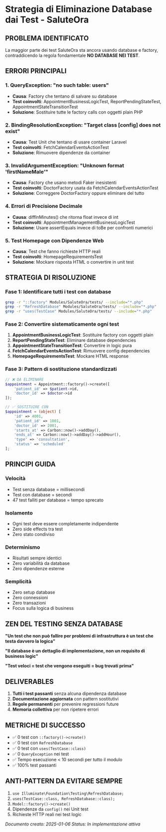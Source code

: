 # Strategia di Eliminazione Database dai Test - SaluteOra

## PROBLEMA IDENTIFICATO

La maggior parte dei test SaluteOra sta ancora usando database e factory, contraddicendo la regola fondamentale **NO DATABASE NEI TEST**.

## ERRORI PRINCIPALI

### 1. QueryException: "no such table: users"
- **Causa**: Factory che tentano di salvare su database
- **Test coinvolti**: AppointmentBusinessLogicTest, ReportPendingStateTest, AppointmentStateTransitionTest
- **Soluzione**: Sostituire tutte le factory calls con oggetti plain PHP

### 2. BindingResolutionException: "Target class [config] does not exist" 
- **Causa**: Test Unit che tentano di usare container Laravel
- **Test coinvolti**: FetchCalendarEventsActionTest
- **Soluzione**: Rimuovere dipendenze da container

### 3. InvalidArgumentException: "Unknown format 'firstNameMale'"
- **Causa**: Factory che usano metodi Faker inesistenti
- **Test coinvolti**: DoctorFactory usata da FetchCalendarEventsActionTest
- **Soluzione**: Correggere DoctorFactory oppure eliminare del tutto

### 4. Errori di Precisione Decimale
- **Causa**: diffInMinutes() che ritorna float invece di int
- **Test coinvolti**: AppointmentManagementBusinessLogicTest
- **Soluzione**: Usare assertEquals invece di toBe per confronti numerici

### 5. Test Homepage con Dipendenze Web
- **Causa**: Test che fanno richieste HTTP reali
- **Test coinvolti**: HomepageRequirementsTest
- **Soluzione**: Mockare risposta HTML o convertire in unit test

## STRATEGIA DI RISOLUZIONE

### Fase 1: Identificare tutti i test con database
```bash
grep -r "::factory" Modules/SaluteOra/tests/ --include="*.php"
grep -r "RefreshDatabase" Modules/SaluteOra/tests/ --include="*.php" 
grep -r "uses(TestCase" Modules/SaluteOra/tests/ --include="*.php"
```

### Fase 2: Convertire sistematicamente ogni test
1. **AppointmentBusinessLogicTest**: Sostituire factory con oggetti plain
2. **ReportPendingStateTest**: Eliminare database dependencies 
3. **AppointmentStateTransitionTest**: Convertire in logic pura
4. **FetchCalendarEventsActionTest**: Rimuovere config dependencies
5. **HomepageRequirementsTest**: Mockare HTML response

### Fase 3: Pattern di sostituzione standardizzati
```php
// ❌ DA ELIMINARE
$appointment = Appointment::factory()->create([
    'patient_id' => $patient->id,
    'doctor_id' => $doctor->id
]);

// ✅ SOSTITUIRE CON
$appointment = (object) [
    'id' => 4001,
    'patient_id' => 1001,
    'doctor_id' => 2001,
    'starts_at' => Carbon::now()->addDay(),
    'ends_at' => Carbon::now()->addDay()->addHour(),
    'type' => 'consultation',
    'status' => 'scheduled'
];
```

## PRINCIPI GUIDA

### Velocità
- Test senza database = millisecondi
- Test con database = secondi
- 47 test falliti per database = tempo sprecato

### Isolamento
- Ogni test deve essere completamente indipendente
- Zero side effects tra test
- Zero stato condiviso

### Determinismo
- Risultati sempre identici
- Zero variabilità da database
- Zero dipendenze esterne

### Semplicità
- Zero setup database
- Zero connessioni
- Zero transazioni
- Focus sulla logica di business

## ZEN DEL TESTING SENZA DATABASE

**"Un test che non può fallire per problemi di infrastruttura è un test che testa davvero la logica"**

**"Il database è un dettaglio di implementazione, non un requisito di business logic"**

**"Test veloci = test che vengono eseguiti = bug trovati prima"**

## DELIVERABLES

1. **Tutti i test passanti** senza alcuna dipendenza database
2. **Documentazione aggiornata** con pattern sostitutivi 
3. **Regole permanenti** per prevenire regressioni future
4. **Memoria collettiva** per non ripetere errori

## METRICHE DI SUCCESSO

- ✅ 0 test con `::factory()->create()`
- ✅ 0 test con `RefreshDatabase`
- ✅ 0 test con `uses(TestCase::class)`
- ✅ 0 `QueryException` nei test
- ✅ Tempo esecuzione < 10 secondi per tutto il modulo
- ✅ 100% test passanti

## ANTI-PATTERN DA EVITARE SEMPRE

1. `use Illuminate\Foundation\Testing\RefreshDatabase;`
2. `uses(TestCase::class, RefreshDatabase::class);`
3. `Model::factory()->create()`
4. Dipendenze da `config()` nei Unit test
5. Richieste HTTP reali nei test logic

*Documento creato: 2025-01-06*
*Status: In implementazione attiva*
